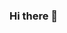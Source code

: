 ### Hi there 👋

<!--
**madhavaraoGit/madhavaraoGit** is a ✨ _special_ ✨ repository because its `README.md` (this file) appears on your GitHub profile.

Here are some ideas to get you started:

- 🔭 I’m currently working on ... Embedded firmware development
- 🌱 I’m currently learning ...  
- 👯 I’m looking to collaborate on ... Related projects
- 🤔 I’m looking for help with ...
- 💬 Ask me about ...
- 📫 How to reach me: ... +919066652699
- 😄 Pronouns: ... 
- ⚡ Fun fact: ...
-->
